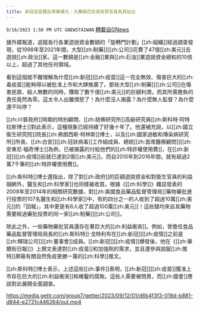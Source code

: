 ```yaml
---
title: 新冠疫苗獲批黑幕爆光：大藥廠花巨資收買官員為其站台
---
```

`9/16/2023 1:50 PM UTC GNEWSTAIWAN` [轉載自GNews](https://gnews.org/articles/1699142)



  
據外媒報道，追蹤各行各業遊說資金數額的「旋轉門計劃」[[zh:組織]]經過調查發現，從1998年至2021年間，大型[[zh:制藥]][[zh:公司]]花費了47億[[zh:美元]]去遊說[[zh:政治]]家。這一數額是[[zh:金融]]業與[[zh:石油]]業遊說資金總和的10倍以上，超過了其他任何領域。

看到這個就不難理解為什麼[[zh:新冠]][[zh:疫苗]]這一完全無效、傷害巨大的[[zh:毒疫苗]]能夠得以被批准上市和大肆推廣了。那些大型[[zh:制藥]][[zh:公司]]在傷害民眾、殺人無數的同時，賺取了數千億[[zh:美元]]的巨額利潤，而其所需擔負的責任竟然為零。這太令人出離憤怒了！為什麼沒人揭露？為什麼無人監督？為什麼還不叫停？

  

[[zh:川普政府]]時期的特別顧問、[[zh:胡佛研究所]]高級研究員[[zh:斯科特·阿特拉斯博士]]對此表示，這種現象已經持續了好幾十年了。他還補充說，以[[zh:國立衛生研究院]]院長[[zh:弗朗西斯·柯林斯]]博士，以及[[zh:國家過敏和傳染病研究所]]所長、[[zh:白宮]][[zh:冠狀病毒]]工作組成員、總統[[zh:首席醫療顧問]][[zh:安東尼·福奇博士]]為例，已被揭露的付給他們的[[zh:特許權使用費]]，在[[zh:新冠]][[zh:疫情]]前就已達到2億[[zh:美元]]。而自2010年到2016年間，就有超過2萬7千筆的[[zh:特許權使用費]]。

  

[[zh:斯科特]]博士還指出，除了對[[zh:政府]]的巨額遊說資金和對衛生官員的利益捆綁外，醫生和[[zh:科學家]]也同樣被收買。根據《[[zh:科學]]》雜誌發表的2008年至2014年的相關研究數據，對[[zh:美國食品藥品監督管理局]]藥物審批進行投票的107名醫生和[[zh:科學家]]中，有約四分之一的人收到了超過10萬[[zh:美元]]的「回報」，其中更是有6人收了超過100萬[[zh:美元]]！這些錢均來自其藥物需要經過審批投票的同一家[[zh:制藥]][[zh:公司]]。

  

除此之外，一些藥物審批官員還存在著巨大的[[zh:利益衝突]]。例如，曾擔任食品藥品監督管理局局長的[[zh:斯科特]]·戈特利布在[[zh:新冠]][[zh:疫情]]之前是[[zh:輝瑞公司]][[zh:董事會]]成員。[[zh:新冠]][[zh:疫情]]爆發後，他在《[[zh:華爾街日報]]》上撰文表達對[[zh:疫苗]]和加強劑的需求，並且還參與說服[[zh:推特]]屏蔽有關自然免疫更勝一籌的[[zh:科學]]推文。

  

[[zh:斯科特]]博士表示，上述這些[[zh:事件]]表明，[[zh:新冠]][[zh:疫苗]]獲准上市存在巨大的[[zh:利益衝突]]和確鑿的腐敗。這些人需要被問責，而[[zh:國會]]應該對此展開全面調查。


https://media.gettr.com/group7/getter/2023/09/12/01/d6b4f3f3-018d-b881-d844-e2731c446264/out.mp4
 



